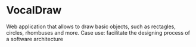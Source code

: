 # VocalDraw
Web application that allows to draw basic objects, such as rectagles, circles, rhombuses and more. Case use: facilitate the designing process of a software architecture
